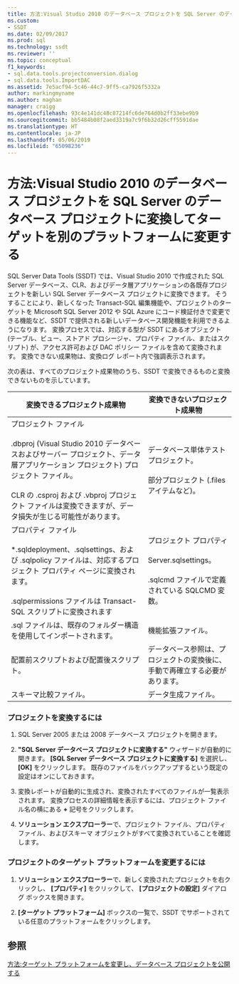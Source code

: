 ```yaml
---
title: 方法:Visual Studio 2010 のデータベース プロジェクトを SQL Server のデータベース プロジェクトに変換してターゲットを別のプラットフォームに変更する | Microsoft Docs
ms.custom:
- SSDT
ms.date: 02/09/2017
ms.prod: sql
ms.technology: ssdt
ms.reviewer: ''
ms.topic: conceptual
f1_keywords:
- sql.data.tools.projectconversion.dialog
- sql.data.tools.ImportDAC
ms.assetid: 7e5acf94-5c46-44c7-9ff5-ca7926f5332a
author: markingmyname
ms.author: maghan
manager: craigg
ms.openlocfilehash: 93c4e141dc48c87214fc6de764d0b2ff33ebe9b9
ms.sourcegitcommit: bb5484b08f2aed3319a7c9f6b32d26cff5591dae
ms.translationtype: HT
ms.contentlocale: ja-JP
ms.lasthandoff: 05/06/2019
ms.locfileid: "65098236"
---
```

# <a name="how-to-convert-a-visual-studio-2010-database-projects-to-sql-server-database-projects-and-retarget-to-a-different-platform"></a>方法:Visual Studio 2010 のデータベース プロジェクトを SQL Server のデータベース プロジェクトに変換してターゲットを別のプラットフォームに変更する
SQL Server Data Tools (SSDT) では、Visual Studio 2010 で作成された SQL Server データベース、CLR、およびデータ層アプリケーションの各既存プロジェクトを新しい SQL Server データベース プロジェクトに変換できます。 そうすることにより、新しくなった Transact\-SQL 編集機能や、プロジェクトのターゲットを Microsoft SQL Server 2012 や SQL Azure にコード検証付きで変更できる機能など、SSDT で提供される新しいデータベース開発機能を利用できるようになります。 変換プロセスでは、対応する型が SSDT にあるオブジェクト (テーブル、ビュー、ストアド プロシージャ、プロパティ ファイル、またはスクリプト) が、アクセス許可および DAC ポリシー ファイルを含めて変換されます。 変換できない成果物は、変換ログ レポート内で強調表示されます。  
  
次の表は、すべてのプロジェクト成果物のうち、SSDT で変換できるものと変換できないものを示しています。  
  
|変換できるプロジェクト成果物|変換できないプロジェクト成果物|  
|-------------------------------------------|----------------------------------------------|  
|プロジェクト ファイル<br /><br />.dbproj (Visual Studio 2010 データベースおよびサーバー プロジェクト、データ層アプリケーション プロジェクト) プロジェクト ファイル。<br /><br />CLR の .csproj および .vbproj プロジェクト ファイルは変換できますが、データ損失が生じる可能性があります。|データベース単体テスト プロジェクト。<br /><br />部分プロジェクト (.files アイテムなど)。|  
|プロパティ ファイル<br /><br />*.sqldeployment、.sqlsettings、および .sqlpolicy ファイルは、対応するプロジェクト プロパティ ページに変換されます。<br /><br />.sqlpermissions ファイルは Transact\-SQL スクリプトに変換されます|プロジェクト プロパティ<br /><br />Server.sqlsettings。<br /><br />.sqlcmd ファイルで定義されている SQLCMD 変数。|  
|.sql ファイルは、既存のフォルダー構造を使用してインポートされます。|機能拡張ファイル。|  
|配置前スクリプトおよび配置後スクリプト。|データベース参照は、プロジェクトの変換後に、手動で再確立する必要があります。|  
|スキーマ比較ファイル。|データ生成ファイル。|  
  
### <a name="to-convert-a-project"></a>プロジェクトを変換するには  
  
1.  SQL Server 2005 または 2008 データベース プロジェクトを開きます。  
  
2.  **"SQL Server データベース プロジェクトに変換する"** ウィザードが自動的に開きます。 **[SQL Server データベース プロジェクトに変換する]** を選択し、 **[OK]** をクリックします。 既存のファイルをバックアップするという既定の設定はオンにしておきます。  
  
3.  変換レポートが自動的に生成され、変換されたすべてのファイルが一覧表示されます。 変換プロセスの詳細情報を表示するには、プロジェクト ファイル名の横にある **+** 記号をクリックします。  
  
4.  **ソリューション エクスプローラー**で、プロジェクト ファイル、プロパティ ファイル、およびスキーマ オブジェクトがすべて変換されていることを確認します。  
  
### <a name="to-change-a-projects-target-platform"></a>プロジェクトのターゲット プラットフォームを変更するには  
  
1.  **ソリューション エクスプローラー**で、新しく変換されたプロジェクトを右クリックし、 **[プロパティ]** をクリックして、 **[プロジェクトの設定]** ダイアログ ボックスを開きます。  
  
2.  **[ターゲット プラットフォーム]** ボックスの一覧で、SSDT でサポートされている任意のプラットフォームをクリックします。  
  
## <a name="see-also"></a>参照  
[方法:ターゲット プラットフォームを変更し、データベース プロジェクトを公開する](../ssdt/how-to-change-target-platform-and-publish-a-database-project.md)  
  
